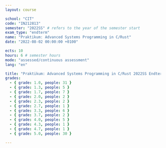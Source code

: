 ```yaml
---
layout: course

school: "CIT"
code: "IN212813"
semester: "2022SS" # refers to the year of the semester start
exam_type: "endterm"
name: "Praktikum: Advanced Systems Programming in C/Rust"
date: "2022-08-02 00:00:00 +0100"

ects: 10
hours: 6 # semester hours
mode: "assessed/continuous assessment"
lang: "en"

title: "Praktikum: Advanced Systems Programming in C/Rust 2022SS Endterm"
grades:
  - { grade: 1.0, people: 31 }
  - { grade: 1.3, people: 5 }
  - { grade: 1.7, people: 7 }
  - { grade: 2.0, people: 2 }
  - { grade: 2.3, people: 2 }
  - { grade: 2.7, people: 1 }
  - { grade: 3.3, people: 6 }
  - { grade: 3.7, people: 2 }
  - { grade: 4.0, people: 5 }
  - { grade: 4.3, people: 1 }
  - { grade: 4.7, people: 1 }
  - { grade: 5.0, people: 30 }

---
```



